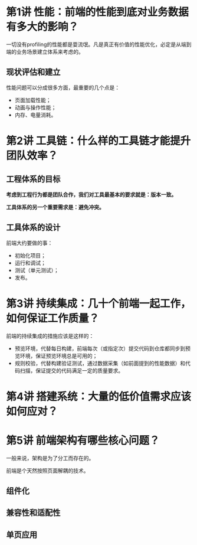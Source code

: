 
# 第1讲 性能：前端的性能到底对业务数据有多大的影响？
一切没有profiling的性能都是耍流氓。凡是真正有价值的性能优化，必定是从端到端的业务场景建立体系来考虑的。

## 现状评估和建立
性能问题可以分成很多方面，最重要的几个点是：
* 页面加载性能；
* 动画与操作性能；
* 内存、电量消耗。

# 第2讲 工具链：什么样的工具链才能提升团队效率？

## 工程体系的目标
**考虑到工程行为都是团队合作，我们对工具最基本的要求就是：版本一致。**

**工具体系的另一个重要需求是：避免冲突。**

## 工具体系的设计
前端大约要做的事：
* 初始化项目；
* 运行和调试；
* 测试（单元测试）；
* 发布。

# 第3讲 持续集成：几十个前端一起工作，如何保证工作质量？ 

前端的持续集成的措施应该是这样的：
* 预览环境，代替每日构建，前端每次（或指定次）提交代码到仓库都同步到预览环境，保证预览环境总是可用的；
* 规则校验，代替构建验证测试，通过数据采集（如前面提到的性能数据）和代码扫描，保证提交的代码满足一定的质量要求。

# 第4讲 搭建系统：大量的低价值需求应该如何应对？

# 第5讲 前端架构有哪些核心问题？
一般来说，架构是为了分工而存在的。

前端是个天然按照页面解耦的技术。

## 组件化

## 兼容性和适配性

## 单页应用
